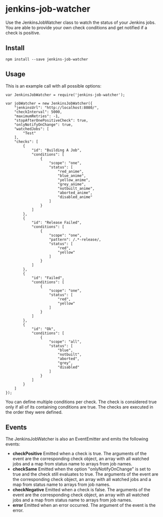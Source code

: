 # jenkins-job-watcher

Use the JenkinsJobWatcher class to watch the status of your Jenkins jobs. You are able to provide your own check
conditions and get notified if a check is positive.

## Install

	npm install --save jenkins-job-watcher

## Usage

This is an example call with all possible options:

	var JenkinsJobWatcher = require('jenkins-job-watcher');
	
    var jobWatcher = new JenkinsJobWatcher({
        "jenkinsUrl": "http://localhost:8080/",
        "checkInterval": 5000,
        "maximumRetries": -1,
        "stopAfterOnePositiveCheck": true,
        "onlyNotifyOnChange": true,
        "watchedJobs": [
            "Test"
        ],
        "checks": [
            {
                "id": "Building A Job",
                "conditions": [
                    {
                        "scope": "one",
                        "status": [
                            "red_anime",
                            "blue_anime",
                            "yellow_anime",
                            "grey_anime",
                            "notbuilt_anime",
                            "aborted_anime",
                            "disabled_anime"
                        ]
                    }
                ]
            },
            {
                "id": "Release Failed",
                "conditions": [
                    {
                        "scope": "one",
                        "pattern": /.*-release/,
                        "status": [
                            "red",
                            "yellow"
                        ]
                    }
                ]
            },
            {
                "id": "Failed",
                "conditions": [
                    {
                        "scope": "one",
                        "status": [
                            "red",
                            "yellow"
                        ]
                    }
                ]
            },
            {
                "id": "Ok",
                "conditions": [
                    {
                        "scope": "all",
                        "status": [
                            "blue",
                            "notbuilt",
                            "aborted",
                            "grey",
                            "disabled"
                        ]
                    }
                ]
            }
        ]
    });

You can define multiple conditions per check. The check is considered true only if all of its containing conditions are
true. The checks are executed in the order they were defined.

## Events

The JenkinsJobWatcher is also an EventEmitter and emits the following events:

* __checkPositive__
Emitted when a check is true. The arguments of the event are the corresponding check object, an array with all watched
jobs and a map from status name to arrays from job names.
* __checkSame__
Emitted when the option "onlyNotifyOnChange" is set to true and the check still evaluates to true. The arguments of the
event are the corresponding check object, an array with all watched jobs and a map from status name to arrays from job
names.
* __checkNegative__
Emitted when a check is false. The arguments of the event are the corresponding check object, an array with all watched
jobs and a map from status name to arrays from job names.
* __error__
Emitted when an error occurred. The argument of the event is the error.
